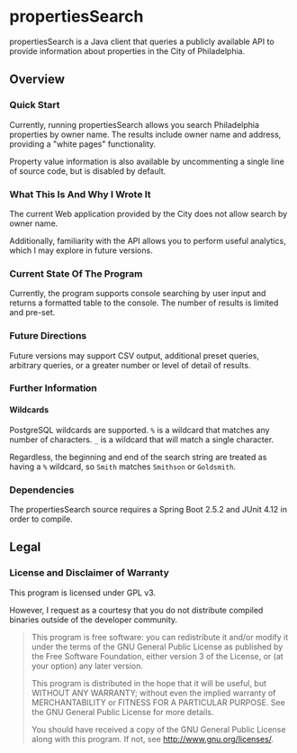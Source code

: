 # propertiesSearch

propertiesSearch is a Java client that queries a publicly available API to provide
information about properties in the City of Philadelphia.

## Overview
### Quick Start

Currently, running propertiesSearch allows you search Philadelphia properties by
owner name. The results include owner name and address, providing a
"white pages" functionality.

Property value information is also available by uncommenting a single line of
source code, but is disabled by default.

### What This Is And Why I Wrote It

The current Web application provided by the City does not allow search by owner name.

Additionally, familiarity with the API allows you to perform useful analytics,
which I may explore in future versions.

### Current State Of The Program

Currently, the program supports console searching by user input and returns
a formatted table to the console. The number of results is limited and pre-set.

### Future Directions
Future versions may support CSV output, additional preset queries, arbitrary
queries, or a greater number or level of detail of results.

### Further Information
#### Wildcards
PostgreSQL wildcards are supported. `%` is a wildcard that matches any number
of characters. `_` is a wildcard that will match a single character.

Regardless, the beginning and end of the search string are treated as having
a `%` wildcard, so `Smith` matches `Smithson` or `Goldsmith`.

### Dependencies
The propertiesSearch source requires a Spring Boot 2.5.2 and JUnit 4.12
in order to compile.

## Legal
### License and Disclaimer of Warranty
This program is licensed under GPL v3.

However, I request as a courtesy that you do not distribute compiled binaries
outside of the developer community.

> This program is free software: you can redistribute it and/or modify
it under the terms of the GNU General Public License as published by
the Free Software Foundation, either version 3 of the License, or
(at your option) any later version.
>
> This program is distributed in the hope that it will be useful,
but WITHOUT ANY WARRANTY; without even the implied warranty of
MERCHANTABILITY or FITNESS FOR A PARTICULAR PURPOSE.  See the
GNU General Public License for more details.
>
>You should have received a copy of the GNU General Public License
along with this program.  If not, see <http://www.gnu.org/licenses/>.
